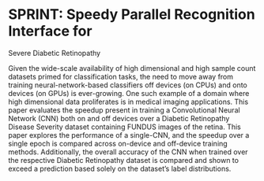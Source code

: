 # SPRINT: Speedy Parallel Recognition Interface for
Severe Diabetic Retinopathy


Given the wide-scale availability of high dimensional and high sample count datasets primed for
classification tasks, the need to move away from training
neural-network-based classifiers off devices (on CPUs) and
onto devices (on GPUs) is ever-growing. One such example
of a domain where high dimensional data proliferates
is in medical imaging applications. This paper evaluates
the speedup present in training a Convolutional Neural
Network (CNN) both on and off devices over a Diabetic
Retinopathy Disease Severity dataset containing FUNDUS
images of the retina. This paper explores the performance
of a single-CNN, and the speedup over a single epoch is
compared across on-device and off-device training methods. Additionally, the overall accuracy of the CNN when
trained over the respective Diabetic Retinopathy dataset is
compared and shown to exceed a prediction based solely
on the dataset’s label distributions.